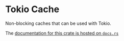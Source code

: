# Tokio Cache

Non-blocking caches that can be used with Tokio.

The [documentation for this crate is hosted on `docs.rs`](https://docs.rs/crate/tokio-cache)
